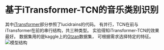 # 基于iTransformer-TCN的音乐类别识别

其中[iTransformer](https://github.com/lucidrains/iTransformer)部分参照了lucidrains的代码。
有并行，TCN在前与iTransformer在前的串行结构，共三种类型。
实验得知iTransformer-TCN的效果最好。
数据集用的是kaggle上的[Gtzan](https://www.kaggle.com/datasets/andradaolteanu/gtzan-dataset-music-genre-classification)数据集，
可根据需求选择特定的特征。
![模型结构]('../structure.png')
